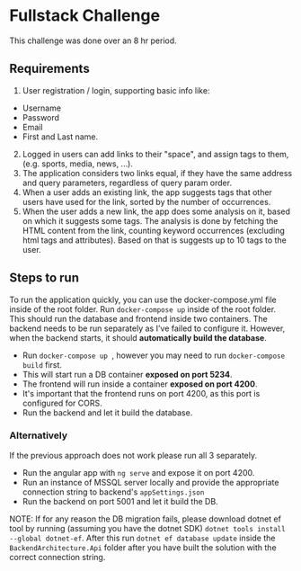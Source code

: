 # Fullstack Challenge #

This challenge was done over an 8 hr period.

## Requirements
1. User registration / login, supporting basic info like:
  - Username
  - Password
  - Email
  - First and Last name.

2. Logged in users can add links to their "space", and assign tags to them, (e.g. sports, media, news, ...).
3. The application considers two links equal, if they have the same address and query parameters, regardless of query param order.
4. When a user adds an existing link, the app suggests tags that other users have used for the link, sorted by the number of occurrences.
5. When the user adds a new link, the app does some analysis on it, based on which it suggests some tags. The analysis is done by fetching the HTML content from the link, counting keyword occurrences (excluding html tags and attributes). Based on that is suggests up to 10 tags to the user.


## Steps to run ###

To run the application quickly, you can use the docker-compose.yml file inside of the
root folder. Run ``` docker-compose up ``` inside of the root folder.
This should run the database and frontend inside two containers. The backend needs to be run separately as I've failed to configure it. However, when the backend starts, it should **automatically build the database**.

* Run ```docker-compose up ```, however you may need to run ``` docker-compose build ``` first.
* This will start run a DB container **exposed on port 5234**.
* The frontend will run inside a container **exposed on port 4200**.
* It's important that the frontend runs on port 4200, as this port is configured for CORS.
* Run the backend and let it build the database.

### Alternatively ###
If the previous approach does not work please run all 3 separately.

* Run the angular app with ``` ng serve ``` and expose it on port 4200.
* Run an instance of MSSQL server locally and provide the appropriate connection string
to backend's ```appSettings.json```
* Run the backend on port 5001 and let it build the DB.

NOTE: If for any reason the DB migration fails, please download dotnet ef tool by running (assuming you have the dotnet SDK) ``` dotnet tools install --global dotnet-ef ```.
After this run ```dotnet ef database update``` inside the ```BackendArchitecture.Api``` folder after you have built the solution with the correct connection string.
